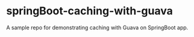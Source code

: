 # springBoot-caching-with-guava
A sample repo for demonstrating caching with Guava on SpringBoot app.
